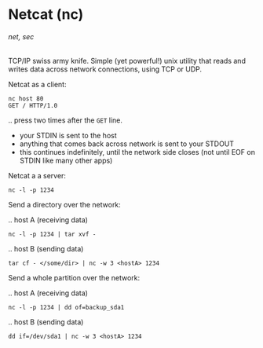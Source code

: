 # Netcat (nc)
###### net, sec

TCP/IP swiss army knife. Simple (yet powerful!) unix utility that reads and writes data across network connections, using TCP or UDP.

Netcat as a client:

    nc host 80
    GET / HTTP/1.0

.. press <Enter> two times after the `GET` line.

* your STDIN is sent to the host
* anything that comes back across network is sent to your STDOUT
* this continues indefinitely, until the network side closes (not until EOF on STDIN like many other apps)

Netcat a a server:

    nc -l -p 1234

Send a directory over the network:

.. host A (receiving data)

    nc -l -p 1234 | tar xvf -

.. host B (sending data)

    tar cf - </some/dir> | nc -w 3 <hostA> 1234

Send a whole partition over the network:

.. host A (receiving data)

    nc -l -p 1234 | dd of=backup_sda1

.. host B (sending data)

    dd if=/dev/sda1 | nc -w 3 <hostA> 1234
